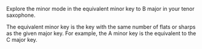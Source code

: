 Explore the minor mode in the equivalent minor key to B major in your tenor saxophone.

The equivalent minor key is the key with the same number of flats or sharps as the given major key.
For example, the A minor key is the equivalent to the C major key.